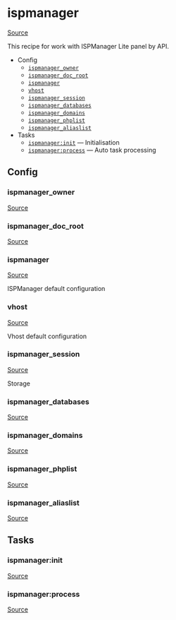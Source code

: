 <!-- DO NOT EDIT THIS FILE! -->
<!-- Instead edit contrib/ispmanager.php -->
<!-- Then run bin/docgen -->

# ispmanager

[Source](/contrib/ispmanager.php)


This recipe for work with ISPManager Lite panel by API.


* Config
  * [`ispmanager_owner`](#ispmanager_owner)
  * [`ispmanager_doc_root`](#ispmanager_doc_root)
  * [`ispmanager`](#ispmanager)
  * [`vhost`](#vhost)
  * [`ispmanager_session`](#ispmanager_session)
  * [`ispmanager_databases`](#ispmanager_databases)
  * [`ispmanager_domains`](#ispmanager_domains)
  * [`ispmanager_phplist`](#ispmanager_phplist)
  * [`ispmanager_aliaslist`](#ispmanager_aliaslist)
* Tasks
  * [`ispmanager:init`](#ispmanagerinit) — Initialisation
  * [`ispmanager:process`](#ispmanagerprocess) — Auto task processing

## Config
### ispmanager_owner
[Source](https://github.com/deployphp/deployer/search?q=ispmanager_owner+in%3Afile+language%3Aphp+path%3Acontrib+filename%3Aispmanager.php)



### ispmanager_doc_root
[Source](https://github.com/deployphp/deployer/search?q=ispmanager_doc_root+in%3Afile+language%3Aphp+path%3Acontrib+filename%3Aispmanager.php)



### ispmanager
[Source](https://github.com/deployphp/deployer/search?q=ispmanager+in%3Afile+language%3Aphp+path%3Acontrib+filename%3Aispmanager.php)

ISPManager default configuration

### vhost
[Source](https://github.com/deployphp/deployer/search?q=vhost+in%3Afile+language%3Aphp+path%3Acontrib+filename%3Aispmanager.php)

Vhost default configuration

### ispmanager_session
[Source](https://github.com/deployphp/deployer/search?q=ispmanager_session+in%3Afile+language%3Aphp+path%3Acontrib+filename%3Aispmanager.php)

Storage

### ispmanager_databases
[Source](https://github.com/deployphp/deployer/search?q=ispmanager_databases+in%3Afile+language%3Aphp+path%3Acontrib+filename%3Aispmanager.php)



### ispmanager_domains
[Source](https://github.com/deployphp/deployer/search?q=ispmanager_domains+in%3Afile+language%3Aphp+path%3Acontrib+filename%3Aispmanager.php)



### ispmanager_phplist
[Source](https://github.com/deployphp/deployer/search?q=ispmanager_phplist+in%3Afile+language%3Aphp+path%3Acontrib+filename%3Aispmanager.php)



### ispmanager_aliaslist
[Source](https://github.com/deployphp/deployer/search?q=ispmanager_aliaslist+in%3Afile+language%3Aphp+path%3Acontrib+filename%3Aispmanager.php)




## Tasks
### ispmanager:init
[Source](https://github.com/deployphp/deployer/search?q=ispmanager%3Ainit+in%3Afile+language%3Aphp+path%3Acontrib+filename%3Aispmanager.php)



### ispmanager:process
[Source](https://github.com/deployphp/deployer/search?q=ispmanager%3Aprocess+in%3Afile+language%3Aphp+path%3Acontrib+filename%3Aispmanager.php)



